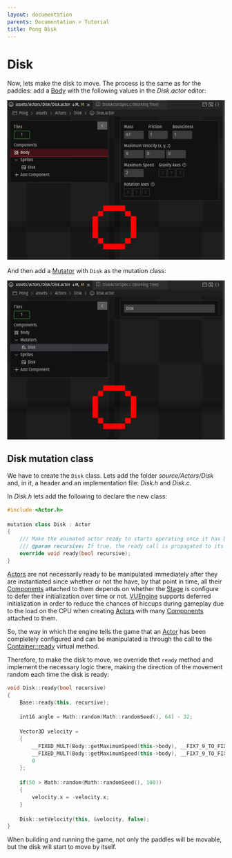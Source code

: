 ```yaml
---
layout: documentation
parents: Documentation > Tutorial
title: Pong Disk
---
```


# Disk

Now, lets make the disk to move. The process is the same as for the paddles: add a [Body](/documentation/api/class-body/) with the following values in the *Disk.actor* editor:

<a href="/documentation/images/tutorial/disk-body.png" data-toggle="lightbox" data-gallery="gallery" data-caption="Disk body"><img src="/documentation/images/tutorial/disk-body.png" /></a>

And then add a [Mutator](/documentation/api/class-mutator/) with `Disk` as the mutation class:

<a href="/documentation/images/tutorial/disk-mutator.png" data-toggle="lightbox" data-gallery="gallery" data-caption="Disk mutator"><img src="/documentation/images/tutorial/disk-mutator.png" /></a>


## Disk mutation class

We have to create the `Disk` class. Lets add the folder *source/Actors/Disk* and, in it, a header and an implementation file: *Disk.h* and *Disk.c*.

In *Disk.h* lets add the following to declare the new class:

```cpp
#include <Actor.h>

mutation class Disk : Actor
{
    /// Make the animated actor ready to starts operating once it has been completely intialized.
    /// @param recursive: If true, the ready call is propagated to its children, grand children, etc.
    override void ready(bool recursive);
}
```

[Actors](/documentation/api/class-actor/) are not necessarily ready to be manipulated immediately after they are instantiated since whether or not the have, by that point in time, all their [Components](/documentation/api/class-component/) attached to them depends on whether the [Stage](/documentation/api/class-stage/) is configure to defer their initialization over time or not. [VUEngine](https://github.com/VUEngine/VUEngine-Core) supports deferred initialization in order to reduce the chances of hiccups during gameplay due to the load on the CPU when creating [Actors](/documentation/api/class-actor/) with many [Components](/documentation/api/class-component/) attached to them.

So, the way in which the engine tells the game that an [Actor](/documentation/api/class-actor/) has been completely configured and can be manipulated is through the call to the [Container::ready](/documentation/api/class-container/) virtual method.

Therefore, to make the disk to move, we override thet `ready` method and implement the necessary logic there, making the direction of the movement random each time the disk is ready:

```cpp
void Disk::ready(bool recursive)
{
    Base::ready(this, recursive);

    int16 angle = Math::random(Math::randomSeed(), 64) - 32;

    Vector3D velocity = 
    {
        __FIXED_MULT(Body::getMaximumSpeed(this->body), __FIX7_9_TO_FIXED(__COS(angle))),
        __FIXED_MULT(Body::getMaximumSpeed(this->body), __FIX7_9_TO_FIXED(__SIN(angle))),
        0
    };

    if(50 > Math::random(Math::randomSeed(), 100))
    {
        velocity.x = -velocity.x;
    }

    Disk::setVelocity(this, &velocity, false);
}
```

When building and running the game, not only the paddles will be movable, but the disk will start to move by itself.